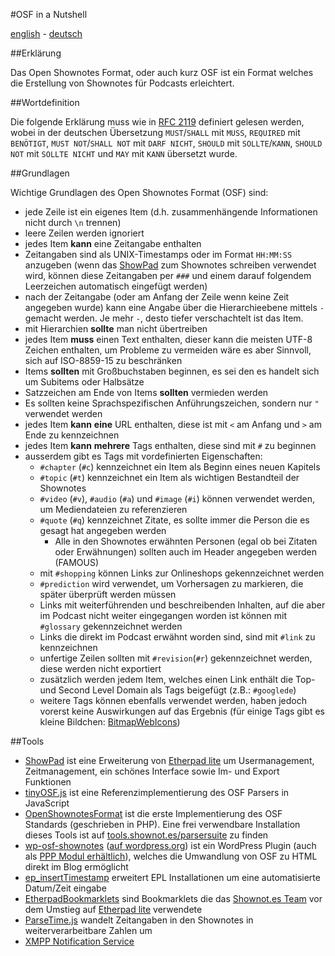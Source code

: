 #OSF in a Nutshell

[english](http://shownotes.github.io/OSF-in-a-Nutshell/OSF-in-a-Nutshell.en.html) - [deutsch](http://shownotes.github.io/OSF-in-a-Nutshell/OSF-in-a-Nutshell.de.html)

##Erklärung

Das Open Shownotes Format, oder auch kurz OSF ist ein Format welches die Erstellung von Shownotes für Podcasts erleichtert. 

##Wortdefinition

Die folgende Erklärung muss wie in [RFC 2119](http://tools.ietf.org/html/rfc2119) definiert gelesen werden, wobei in der deutschen Übersetzung ```MUST```/```SHALL``` mit ```MUSS```, ```REQUIRED``` mit ```BENÖTIGT```,  ```MUST NOT```/```SHALL NOT``` mit ```DARF NICHT```, ```SHOULD``` mit ```SOLLTE```/```KANN```, ```SHOULD NOT``` mit ```SOLLTE NICHT``` und ```MAY``` mit ```KANN``` übersetzt wurde.

##Grundlagen

Wichtige Grundlagen des Open Shownotes Format (OSF) sind:

* jede Zeile ist ein eigenes Item (d.h. zusammenhängende Informationen nicht durch ```\n``` trennen)
* leere Zeilen werden ignoriert
* jedes Item **kann** eine Zeitangabe enthalten
* Zeitangaben sind als UNIX-Timestamps oder im Format ```HH:MM:SS``` anzugeben (wenn das [ShowPad](http://pad.shownot.es/) zum Shownotes schreiben verwendet wird, können diese Zeitangaben per ```###``` und einem darauf folgendem Leerzeichen automatisch eingefügt werden)
* nach der Zeitangabe (oder am Anfang der Zeile wenn keine Zeit angegeben wurde) kann eine Angabe über die Hierarchieebene mittels ```-``` gemacht werden. Je mehr ```-```, desto tiefer verschachtelt ist das Item.
* mit Hierarchien **sollte** man nicht übertreiben
* jedes Item **muss** einen Text enthalten, dieser kann die meisten UTF-8 Zeichen enthalten, um Probleme zu vermeiden wäre es aber Sinnvoll, sich auf ISO-8859-15 zu beschränken
* Items **sollten** mit Großbuchstaben beginnen, es sei den es handelt sich um Subitems oder Halbsätze
* Satzzeichen am Ende von Items **sollten** vermieden werden
* Es sollten keine Sprachspezifischen Anführungszeichen, sondern nur ```"``` verwendet werden
* jedes Item **kann** **eine** URL enthalten, diese ist mit ```<``` am Anfang und ```>``` am Ende zu kennzeichnen
* jedes Item **kann** **mehrere** Tags enthalten, diese sind mit ```#``` zu beginnen
* ausserdem gibt es Tags mit vordefinierten Eigenschaften:
	* ```#chapter``` (```#c```) kennzeichnet ein Item als Beginn eines neuen Kapitels
	* ```#topic``` (```#t```) kennzeichnet ein Item als wichtigen Bestandteil der Shownotes
	* ```#video``` (```#v```), ```#audio``` (```#a```) und ```#image``` (```#i```) können verwendet werden, um Mediendateien zu referenzieren
	* ```#quote``` (```#q```) kennzeichnet Zitate, es sollte immer die Person die es gesagt hat angegeben werden
		* Alle in den Shownotes erwähnten Personen (egal ob bei Zitaten oder Erwähnungen) sollten auch im Header angegeben werden (FAMOUS)
	* mit ```#shopping``` können Links zur Onlineshops gekennzeichnet werden
	* ```#prediction``` wird verwendet, um Vorhersagen zu markieren, die später überprüft werden müssen
	* Links mit weiterführenden und beschreibenden Inhalten, auf die aber im Podcast nicht weiter eingegangen worden ist können mit ```#glossary``` gekennzeichnet werden
	* Links die direkt im Podcast erwähnt worden sind, sind mit ```#link``` zu kennzeichnen
	* unfertige Zeilen sollten mit ```#revision```(```#r```) gekennzeichnet werden, diese werden nicht exportiert
	* zusätzlich werden jedem Item, welches einen Link enthält die Top- und Second Level Domain als Tags beigefügt (z.B.: ```#googlede```)
	* weitere Tags können ebenfalls verwendet werden, haben jedoch vorerst keine Auswirkungen auf das Ergebnis (für einige Tags gibt es kleine Bildchen: [BitmapWebIcons](http://simonwaldherr.github.io/BitmapWebIcons/))

##Tools

* [ShowPad](https://github.com/shownotes/show-pad) ist eine Erweiterung von [Etherpad lite](https://github.com/ether/etherpad-lite) um Usermanagement, Zeitmanagement, ein schönes Interface sowie Im- und Export Funktionen
* [tinyOSF.js](https://github.com/shownotes/tinyOSF.js) ist eine Referenzimplementierung des OSF Parsers in JavaScript
* [OpenShownotesFormat](https://github.com/shownotes/OpenShownotesFormat) ist die erste Implementierung des OSF Standards (geschrieben in PHP). Eine frei verwendbare Installation dieses Tools ist auf [tools.shownot.es/parsersuite](http://tools.shownot.es/parsersuite/?configfile=shownotes) zu finden
* [wp-osf-shownotes](https://github.com/SimonWaldherr/wp-osf-shownotes) ([auf wordpress.org](http://wordpress.org/extend/plugins/shownotes/)) ist ein WordPress Plugin (auch als [PPP Modul erhältlich](https://github.com/podlove/podlove-publisher/tree/module-shownotes)), welches die Umwandlung von OSF zu HTML direkt im Blog ermöglicht
* [ep_insertTimestamp](https://github.com/shownotes/ep_insertTimestamp) erweitert EPL Installationen um eine automatisierte Datum/Zeit eingabe
* [EtherpadBookmarklets](https://github.com/shownotes/EtherpadBookmarklets) sind Bookmarklets die das [Shownot.es Team](http://shownot.es) vor dem Umstieg auf [Etherpad lite](https://github.com/ether/etherpad-lite) verwendete
* [ParseTime.js](https://github.com/SimonWaldherr/parseTime.js) wandelt Zeitangaben in den Shownotes in weiterverarbeitbare Zahlen um
* [XMPP Notification Service](https://github.com/Drake81/shownotes-message-service)
